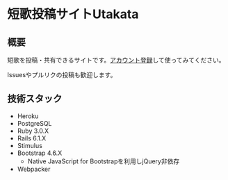 # 短歌投稿サイトUtakata

## 概要

短歌を投稿・共有できるサイトです。[アカウント登録](https://utakatanka.jp/users/sign_up)して使ってみてください。

Issuesやプルリクの投稿も歓迎します。

## 技術スタック

- Heroku
- PostgreSQL
- Ruby 3.0.X
- Rails 6.1.X
- Stimulus
- Bootstrap 4.6.X
  - Native JavaScript for Bootstrapを利用しjQuery非依存
- Webpacker
